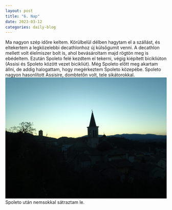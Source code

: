 ```yaml
---
layout: post
title: "6. Nap"
date: 2023-03-12
categories: daily-blog
---
```


Ma nagyon szép időre keltem. Körülbelül délben hagytam el a szállást, és eltekertem a legközelebbi decathlonhoz új külsőgumit venni. A decathlon mellett volt élelmiszer bolt is, ahol bevásároltam majd rögtön meg is ebédeltem. Ezután Spoleto felé kezdtem el tekerni, végig kiépített bicikliúton (Assisi és Spoleto között vezet bicikliút). Még Spoleto előtt meg akartam állni, de addig halogattam, hogy megérkeztem Spoleto közepébe. Spoleto nagyon hasonlított Assisire, dombtetőn volt, tele sikátorokkal. ![Spoleto](/2day6spoleto.jpg) Spoleto után nemsokkal sátraztam le.
